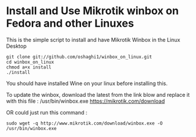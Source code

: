 # Install and Use Mikrotik winbox on Fedora and other Linuxes
This is the simple script to install and have  Mikrotik Winbox in the Linux Desktop



```
git clone git://github.com/oshaghi1/winbox_on_linux.git
cd winbox_on_linux
chmod a+x install
./install

```

You should have installed Wine on your linux before installing this.



To update the winbox, download the latest from the link blow and replace it with this file : /usr/bin/winbox.exe
https://mikrotik.com/download

OR
could just run this command :
```
sudo wget -q http://www.mikrotik.com/download/winbox.exe -O /usr/bin/winbox.exe
```
